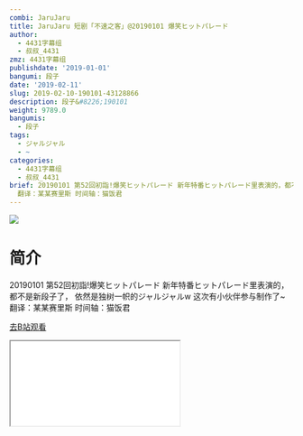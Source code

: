 ```yaml
---
combi: JaruJaru
title: JaruJaru 短剧「不速之客」@20190101 爆笑ヒットパレード
author:
  - 4431字幕组
  - 叔叔_4431
zmz: 4431字幕组
publishdate: '2019-01-01'
bangumi: 段子
date: '2019-02-11'
slug: 2019-02-10-190101-43128866
description: 段子&#8226;190101
weight: 9789.0
bangumis:
  - 段子
tags:
  - ジャルジャル
  - ~
categories:
  - 4431字幕组
  - 叔叔_4431
brief: 20190101 第52回初詣!爆笑ヒットパレード 新年特番ヒットパレード里表演的，都不是新段子了， 依然是独树一帜的ジャルジャルw 这次有小伙伴参与制作了~
  翻译：某某赛里斯 时间轴：猫饭君
---
```

![](https://i.imgur.com/7Tge7sg.jpg)
# 简介  
20190101 第52回初詣!爆笑ヒットパレード
新年特番ヒットパレード里表演的，都不是新段子了，
依然是独树一帜的ジャルジャルw
这次有小伙伴参与制作了~
翻译：某某赛里斯
时间轴：猫饭君  

[去B站观看](https://www.bilibili.com/video/av43128866/)
<div class ="resp-container"><iframe class="testiframe" src="//player.bilibili.com/player.html?aid=43128866"", scrolling="no", allowfullscreen="true" > </iframe></div> 
